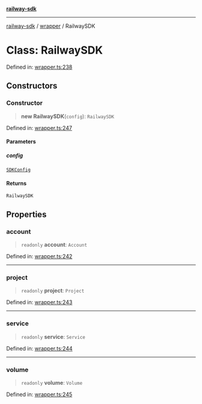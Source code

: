 [**railway-sdk**](../../README.md)

***

[railway-sdk](../../README.md) / [wrapper](../README.md) / RailwaySDK

# Class: RailwaySDK

Defined in: [wrapper.ts:238](https://github.com/kadumedim/sdk/blob/d9e2a4df04524ab5dba6afa11a8d3d1d683a52ff/src/wrapper.ts#L238)

## Constructors

### Constructor

> **new RailwaySDK**(`config`): `RailwaySDK`

Defined in: [wrapper.ts:247](https://github.com/kadumedim/sdk/blob/d9e2a4df04524ab5dba6afa11a8d3d1d683a52ff/src/wrapper.ts#L247)

#### Parameters

##### config

[`SDKConfig`](../interfaces/SDKConfig.md)

#### Returns

`RailwaySDK`

## Properties

### account

> `readonly` **account**: `Account`

Defined in: [wrapper.ts:242](https://github.com/kadumedim/sdk/blob/d9e2a4df04524ab5dba6afa11a8d3d1d683a52ff/src/wrapper.ts#L242)

***

### project

> `readonly` **project**: `Project`

Defined in: [wrapper.ts:243](https://github.com/kadumedim/sdk/blob/d9e2a4df04524ab5dba6afa11a8d3d1d683a52ff/src/wrapper.ts#L243)

***

### service

> `readonly` **service**: `Service`

Defined in: [wrapper.ts:244](https://github.com/kadumedim/sdk/blob/d9e2a4df04524ab5dba6afa11a8d3d1d683a52ff/src/wrapper.ts#L244)

***

### volume

> `readonly` **volume**: `Volume`

Defined in: [wrapper.ts:245](https://github.com/kadumedim/sdk/blob/d9e2a4df04524ab5dba6afa11a8d3d1d683a52ff/src/wrapper.ts#L245)
